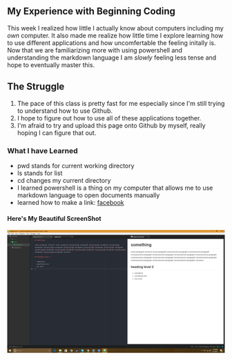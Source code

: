 My Experience with Beginning Coding
------

This week I realized how little I actually know about computers including my *own* computer. It also made me realize how little time I explore learning how to use different applications and how uncomfertable the feeling initally is. Now that we are familiarizing more with using powershell and understanding the markdown language I am *slowly* feeling less tense and hope to eventually master this.

## The Struggle

1. The pace of this class is pretty fast for me especially since I'm still trying to understand how to use Github.
2. I hope to figure out how to use all of these applications together.
3. I'm afraid to try and upload this page onto Github by myself, really hoping I can figure that out.

### What I have Learned
- pwd stands for current working directory
- ls stands for list
- cd changes my current directory
- I learned powershell is a thing on my computer that allows me to use markdown language to open documents manually
- learned how to make a link: [facebook](https://www.facebook.com/)


#### Here's My Beautiful ScreenShot
![desktopscreenshot](./image-screen-shot.png)
